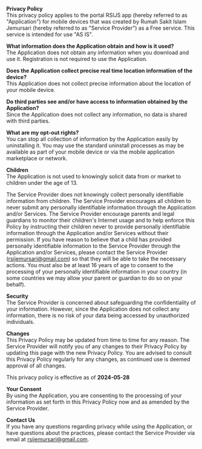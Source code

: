 **Privacy Policy**</br>
This privacy policy applies to the portal RSIJS app (hereby referred to as "Application") for mobile devices that was created by Rumah Sakit Islam Jemursari (hereby referred to as "Service Provider") as a Free service. This service is intended for use "AS IS".

**What information does the Application obtain and how is it used?**</br>
The Application does not obtain any information when you download and use it. Registration is not required to use the Application.

**Does the Application collect precise real time location information of the device?**</br>
This Application does not collect precise information about the location of your mobile device.

**Do third parties see and/or have access to information obtained by the Application?**</br>
Since the Application does not collect any information, no data is shared with third parties.

**What are my opt-out rights?**</br>
You can stop all collection of information by the Application easily by uninstalling it. You may use the standard uninstall processes as may be available as part of your mobile device or via the mobile application marketplace or network.

**Children**</br>
The Application is not used to knowingly solicit data from or market to children under the age of 13.

The Service Provider does not knowingly collect personally identifiable information from children. The Service Provider encourages all children to never submit any personally identifiable information through the Application and/or Services. The Service Provider encourage parents and legal guardians to monitor their children's Internet usage and to help enforce this Policy by instructing their children never to provide personally identifiable information through the Application and/or Services without their permission. If you have reason to believe that a child has provided personally identifiable information to the Service Provider through the Application and/or Services, please contact the Service Provider (rsijemursari@gmail.com) so that they will be able to take the necessary actions. You must also be at least 16 years of age to consent to the processing of your personally identifiable information in your country (in some countries we may allow your parent or guardian to do so on your behalf).

**Security**</br>
The Service Provider is concerned about safeguarding the confidentiality of your information. However, since the Application does not collect any information, there is no risk of your data being accessed by unauthorized individuals.

**Changes**</br>
This Privacy Policy may be updated from time to time for any reason. The Service Provider will notify you of any changes to their Privacy Policy by updating this page with the new Privacy Policy. You are advised to consult this Privacy Policy regularly for any changes, as continued use is deemed approval of all changes.

This privacy policy is effective as of **2024-05-28**</br>

**Your Consent**</br>
By using the Application, you are consenting to the processing of your information as set forth in this Privacy Policy now and as amended by the Service Provider.

**Contact Us**</br>
If you have any questions regarding privacy while using the Application, or have questions about the practices, please contact the Service Provider via email at rsijemursari@gmail.com.
